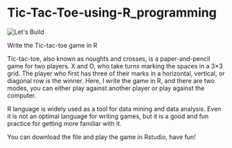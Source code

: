 # Tic-Tac-Toe-using-R_programming

![Let's Build](https://github.com/Gauravsingh-work/Tic-Tac-Toe-using-R_programming/assets/101575355/a772f9fd-2391-4bc2-8147-e6fa8a481f0c)

Write the Tic-tac-toe game in R

Tic-tac-toe, also known as noughts and crosses, is a paper-and-pencil game for two players. X and O, who take turns marking the spaces in a 3×3 grid. The player who first has three of their marks in a horizontal, vertical, or diagonal row is the winner. Here, I write the game in R, and there are two modes, you can either play against another player or play against the computer.

R language is widely used as a tool for data mining and data analysis. Even it is not an optimal language for writing games, but it is a good and fun practice for getting more familiar with it.

You can download the file and play the game in Rstudio, have fun!
